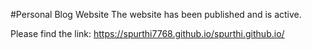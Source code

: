 #Personal Blog Website
The website has been published and is active.

Please find the link: https://spurthi7768.github.io/spurthi.github.io/
